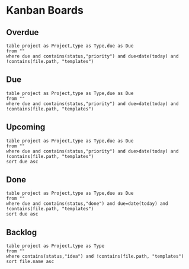 # Kanban Boards

## Overdue
```dataview
table project as Project,type as Type,due as Due
from ""
where due and contains(status,"priority") and due<date(today) and !contains(file.path, "templates")
```

## Due

```dataview
table project as Project,type as Type,due as Due
from ""
where due and contains(status,"priority") and due=date(today) and !contains(file.path, "templates")
```

## Upcoming

```dataview
table project as Project,type as Type,due as Due
from ""
where due and contains(status,"priority") and due>date(today) and !contains(file.path, "templates")
sort due asc
```

## Done

```dataview
table project as Project,type as Type,due as Due
from ""
where due and contains(status,"done") and due=date(today) and !contains(file.path, "templates")
sort due asc
```

## Backlog

```dataview
table project as Project,type as Type
from ""
where contains(status,"idea") and !contains(file.path, "templates")
sort file.name asc
```